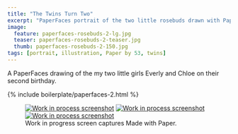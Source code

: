```yaml
---
title: "The Twins Turn Two"
excerpt: "PaperFaces portrait of the two little rosebuds drawn with Paper by 53 on an iPad."
image: 
  feature: paperfaces-rosebuds-2-lg.jpg
  teaser: paperfaces-rosebuds-2-teaser.jpg
  thumb: paperfaces-rosebuds-2-150.jpg
tags: [portrait, illustration, Paper by 53, twins]
---
```


A PaperFaces drawing of the my two little girls Everly and Chloe on their second birthday.

{% include boilerplate/paperfaces-2.html %}

<figure class="third">
	<a href="{{ site.url }}/images/paperfaces-rosebuds-2-process-1-lg.jpg"><img src="{{ site.url }}/images/paperfaces-rosebuds-2-process-1-600.jpg" alt="Work in process screenshot"></a>
	<a href="{{ site.url }}/images/paperfaces-rosebuds-2-process-2-lg.jpg"><img src="{{ site.url }}/images/paperfaces-rosebuds-2-process-2-600.jpg" alt="Work in process screenshot"></a>
	<a href="{{ site.url }}/images/paperfaces-rosebuds-2-process-3-lg.jpg"><img src="{{ site.url }}/images/paperfaces-rosebuds-2-process-3-600.jpg" alt="Work in process screenshot"></a>
	<figcaption>Work in progress screen captures Made with Paper.</figcaption>
</figure>
